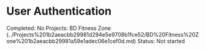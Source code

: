 # User Authentication

Completed: No
Projects: BD Fitness Zone (../Projects%201b2aeacbb29981d294e5e9708b1fce52/BD%20Fitness%20Zone%201b2aeacbb29981a59e1adec06e1cef0d.md)
Status: Not started